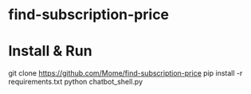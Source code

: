 # find-subscription-price

# Install & Run
git clone https://github.com/Mome/find-subscription-price
pip install -r requirements.txt
python chatbot_shell.py
